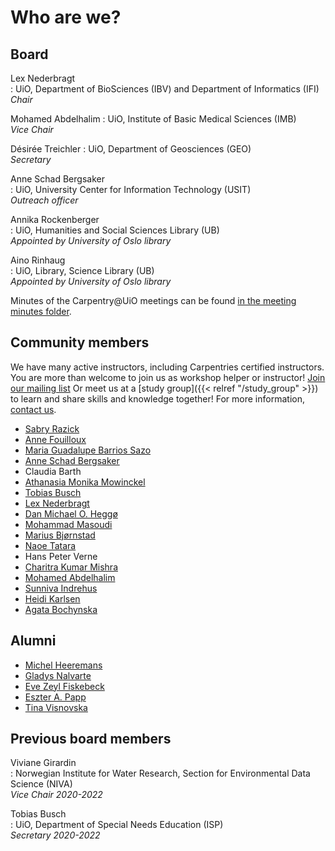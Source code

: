 # Who are we?

## Board

Lex Nederbragt  
: UiO, Department of BioSciences (IBV) and Department of Informatics (IFI)  
  _Chair_

Mohamed Abdelhalim
: UiO, Institute of Basic Medical Sciences (IMB)  
  _Vice Chair_
  
Désirée Treichler
: UiO, Department of Geosciences (GEO)  
  _Secretary_

Anne Schad Bergsaker  
: UiO, University Center for Information Technology (USIT)  
  _Outreach officer_

Annika Rockenberger  
: UiO, Humanities and Social Sciences Library (UB)  
  _Appointed by University of Oslo library_

Aino Rinhaug      
: UiO, Library, Science Library (UB)  
  _Appointed by University of Oslo library_

Minutes of the Carpentry\@UiO meetings can be found [in the meeting minutes folder](https://github.com/uio-carpentry/organisational/tree/master/meetings).

## Community members

We have many active instructors, including Carpentries certified instructors. 
You are more than welcome to join us as workshop helper or instructor! [Join our mailing list](https://sympa.uio.no/carpentry.uio.no/subscribe/organizers?previous_action=info) Or meet us at a [study group]({{< relref "/study_group" >}}) to learn and share skills and knowledge together!
For more information, [contact us](mailto:contact-us@carpentry.uio.no). 

* [Sabry Razick](http://github.com/sabryr)
* [Anne Fouilloux](http://github.com/annefou)
* [Maria Guadalupe Barrios Sazo](http://github.com/guadabsb15)
* [Anne Schad Bergsaker](http://github.com/annesbe)
* Claudia Barth
* [Athanasia Monika Mowinckel](http://github.com/Athanasiamo)
* [Tobias Busch](http://github.com/Teebusch)
* [Lex Nederbragt](http://github.com/lexnederbragt)
* [Dan Michael O. Heggø](http://github.com/danmichaelo)
* [Mohammad Masoudi](http://github.com/MohammadMasoudi)
* [Marius Bjørnstad](http://github.com/fa2k)
* [Naoe Tatara](http://github.com/naoe-tatara)
* Hans Peter Verne
* [Charitra Kumar Mishra](http://github.com/)
* [Mohamed Abdelhalim ](http://github.com/Me6me82)
* [Sunniva Indrehus ](http://github.com/sunnivin)
* [Heidi Karlsen](http://github.com/heidikarlsen)
* [Agata Bochynska](http://github.com/agboch)

## Alumni

* [Michel Heeremans](http://github.com/heereman)
* [Gladys Nalvarte](http://github.com/GladysNalvarte)
* [Eve Zeyl Fiskebeck](http://github.com/evezeyl)
* [Eszter A. Papp](http://github.com/eapapp)
* [Tina Visnovska](http://github.com/tinavisnovska)

## Previous board members
Viviane Girardin  
: Norwegian Institute for Water Research, Section for Environmental Data Science (NIVA)  
  _Vice Chair 2020-2022_

Tobias Busch  
: UiO, Department of Special Needs Education (ISP)  
  _Secretary 2020-2022_
